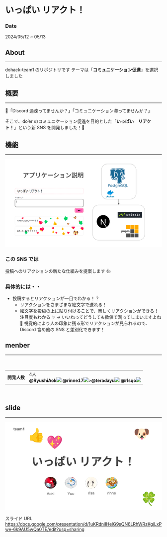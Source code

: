# いっぱい リアクト！

### Date

2024/05/12 ~ 05/13
<br>

## About

---

dohack-team1 のリポジトリです
テーマは「**コミュニケーション促進**」を選択しました
<br>

## 概要

---

👤「Discord 過疎ってませんか？」「コミュニケーション滞ってませんか？」

そこで、do’er のコミュニケーション促進を目的とした「**いっぱい　リアクト！**」という新 SNS を開発しました！📱

## 機能

---

![Alt text](image-2.png)

### この SNS では

投稿へのリアクションの新たな仕組みを提案します 👍

### 具体的には・・

- 投稿するとリアクションが一目でわかる！？
  - リアクションをさまざまな絵文字で送れる！
  - 絵文字を投稿の上に貼り付けることで、楽しくリアクションができる！注目度もわかる ✨
    → いいねってどうしても数値で測ってしまいますよね 💬
    視覚的により人の印象に残る形でリアクションが見られるので、Discord 含め他の SNS と差別化できます！

## menber

---

<table>
 <tr>
 　<th>開発人数</th>
 　<td>
     4人<br>
    <b><a　chef="https://github.com/RyushiAok">@RyushiAok</a><img src="https://github.com/RyushiAok.png" width="50px;" /></b>
     <b><a chef="https://github.com/rinne17">@rinne17</a><img src="https://github.com/rinne17.png" width="50px;" /></b>><b><a chef="https://github.com/teradayu">@teradayu</a><img src="https://github.com/teradayu.png" width="50px;" /></b> <b><a chef="https://github.com/rlsqo">@rlsqo</a><img src="https://github.com/rlsqo.png" width="50px;" /></b>
    </td>
  </tr>
</table>　

## slide

---

![Alt text](image.png)

スライド URL https://docs.google.com/presentation/d/1uKRdniIHelG9sQN6LRhWRzKgiLxPwe-6k9AU5wQa0TE/edit?usp=sharing
<br>
